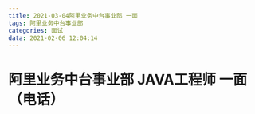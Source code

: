 ```yaml
---
title: 2021-03-04阿里业务中台事业部 一面
tags: 阿里业务中台事业部
categories: 面试
data: 2021-02-06 12:04:14
---
```


# 阿里业务中台事业部 JAVA工程师 一面（电话）

